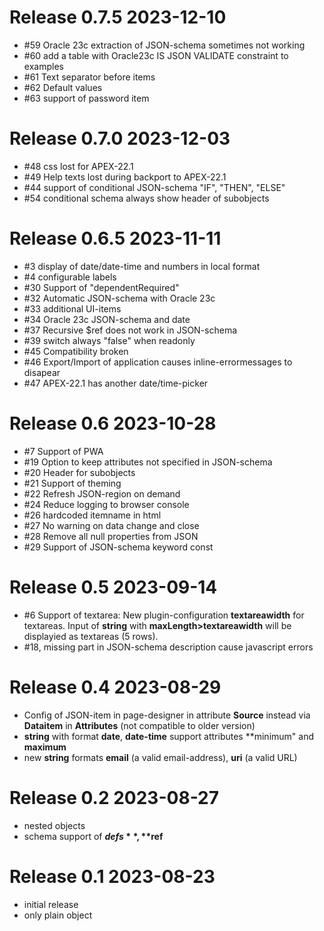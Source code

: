 # Release 0.7.5 2023-12-10
 - #59 Oracle 23c extraction of JSON-schema sometimes not working
 - #60 add a table with Oracle23c IS JSON VALIDATE constraint to examples
 - #61 Text separator before items
 - #62 Default values
 - #63 support of password item

# Release 0.7.0 2023-12-03
- #48 css lost for APEX-22.1
- #49 Help texts lost during backport to APEX-22.1
- #44 support of conditional JSON-schema "IF", "THEN", "ELSE" 
- #54 conditional schema always show header of subobjects

# Release 0.6.5 2023-11-11
 - #3 display of date/date-time and numbers in local format
 - #4 configurable labels
 - #30 Support of "dependentRequired"
 - #32 Automatic JSON-schema with Oracle 23c
 - #33 additional UI-items
 - #34 Oracle 23c JSON-schema and date
 - #37 Recursive $ref does not work in JSON-schema
 - #39 switch always "false" when readonly
 - #45 Compatibility broken
 - #46 Export/Import of application causes inline-errormessages to disapear 
 - #47 APEX-22.1 has another date/time-picker


# Release 0.6 2023-10-28
- #7 Support of PWA
- #19 Option to keep attributes not specified in JSON-schema 
- #20 Header for subobjects 
- #21 Support of theming 
- #22 Refresh JSON-region on demand
- #24 Reduce logging to browser console
- #26 hardcoded itemname in html 
- #27 No warning on data change and close
- #28 Remove all null properties from JSON
- #29 Support of JSON-schema keyword const

# Release 0.5 2023-09-14
- #6 Support of textarea: New plugin-configuration **textareawidth** for textareas. Input of **string** with **maxLength>textareawidth** will be displayied as textareas (5 rows).
- #18, missing part in JSON-schema description cause javascript errors

# Release 0.4 2023-08-29
- Config of JSON-item in page-designer in attribute **Source** instead via **Dataitem** in **Attributes** (not compatible to older version)
- **string** with format **date**, **date-time** support attributes **minimum" and **maximum**
- new **string** formats **email** (a valid email-address), **uri** (a valid URL)

# Release 0.2  2023-08-27
- nested objects
- schema support of **$defs**, **$ref**

# Release 0.1 2023-08-23
- initial release
- only plain object